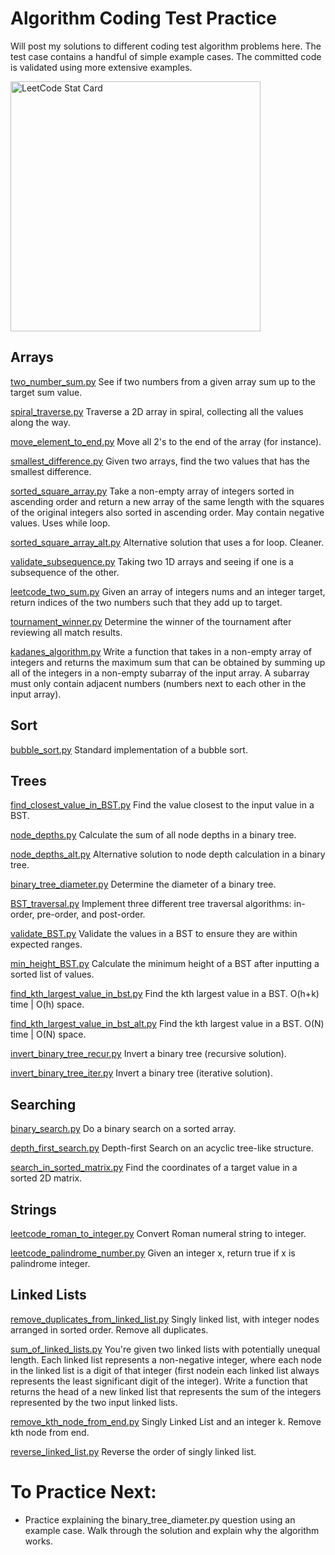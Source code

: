 # Algorithm Coding Test Practice

Will post my solutions to different coding test algorithm problems here. 
The test case contains a handful of simple example cases. The committed code is validated using more extensive examples.

<a href="https://github.com/KnlnKS/leetcode-stats">
  <img alt="LeetCode Stat Card" src="https://apu5rh8gxk.execute-api.us-east-1.amazonaws.com/default/leetcode-stats?username=poomstas&theme=dark" width="400"/>
</a>

## Arrays
[two_number_sum.py](https://github.com/poomstas/algorithms/blob/main/two_number_sum.py)
See if two numbers from a given array sum up to the target sum value.

[spiral_traverse.py](https://github.com/poomstas/algorithms/blob/main/spiral_traverse.py)
Traverse a 2D array in spiral, collecting all the values along the way.

[move_element_to_end.py](https://github.com/poomstas/algorithms/blob/main/move_element_to_end.py)
Move all 2's to the end of the array (for instance).

[smallest_difference.py](https://github.com/poomstas/algorithms/blob/main/smallest_difference.py)
Given two arrays, find the two values that has the smallest difference. 

[sorted_square_array.py](https://github.com/poomstas/algorithms/blob/main/sorted_square_array.py)
Take a non-empty array of integers sorted in ascending order and return a new array of the same length with the squares of the original integers also sorted in ascending order. May contain negative values. Uses while loop.

[sorted_square_array_alt.py](https://github.com/poomstas/algorithms/blob/main/sorted_square_array_alt.py) Alternative solution that uses a for loop. Cleaner. 

[validate_subsequence.py](https://github.com/poomstas/algorithms/blob/main/validate_subsequence.py) Taking two 1D arrays and seeing if one is a subsequence of the other.

[leetcode_two_sum.py](https://github.com/poomstas/algorithms/blob/main/leetcode_two_sums.py)
Given an array of integers nums and an integer target, return indices of the two numbers such that they add up to target.

[tournament_winner.py](https://github.com/poomstas/algorithms/blob/main/tournament_winner.py)
Determine the winner of the tournament after reviewing all match results.

[kadanes_algorithm.py](https://github.com/poomstas/algorithms/blob/main/kadanes_algorithm.py)
Write a function that takes in a non-empty array of integers and returns the maximum sum that can be obtained by summing up all of the integers in a non-empty subarray of the input array. A subarray must only contain adjacent numbers (numbers next to each other in the input array).

## Sort
[bubble_sort.py](https://github.com/poomstas/algorithms/blob/main/bubble_sort.py)
Standard implementation of a bubble sort.


## Trees
[find_closest_value_in_BST.py](https://github.com/poomstas/algorithms/blob/main/find_closest_value_in_BST.py)
Find the value closest to the input value in a BST.

[node_depths.py](https://github.com/poomstas/algorithms/blob/main/node_depths.py)
Calculate the sum of all node depths in a binary tree.

[node_depths_alt.py](https://github.com/poomstas/algorithms/blob/main/node_depths_alt.py)
Alternative solution to node depth calculation in a binary tree.

[binary_tree_diameter.py](https://github.com/poomstas/algorithms/blob/main/binary_tree_diameter.py)
Determine the diameter of a binary tree.

[BST_traversal.py](https://github.com/poomstas/algorithms/blob/main/BST_traversal.py)
Implement three different tree traversal algorithms: in-order, pre-order, and post-order.

[validate_BST.py](https://github.com/poomstas/algorithms/blob/main/validate_BST.py)
Validate the values in a BST to ensure they are within expected ranges.

[min_height_BST.py](https://github.com/poomstas/algorithms/blob/main/min_height_BST.py)
Calculate the minimum height of a BST after inputting a sorted list of values.

[find_kth_largest_value_in_bst.py](https://github.com/poomstas/algorithms/blob/main/find_kth_largest_value_in_bst.py)
Find the kth largest value in a BST. O(h+k) time | O(h) space.

[find_kth_largest_value_in_bst_alt.py](https://github.com/poomstas/algorithms/blob/main/find_kth_largest_value_in_bst_alt.py)
Find the kth largest value in a BST. O(N) time | O(N) space.

[invert_binary_tree_recur.py](https://github.com/poomstas/algorithms/blob/main/invert_binary_tree_recur.py)
Invert a binary tree (recursive solution).

[invert_binary_tree_iter.py](https://github.com/poomstas/algorithms/blob/main/invert_binary_tree_iter.py)
Invert a binary tree (iterative solution).


## Searching
[binary_search.py](https://github.com/poomstas/algorithms/blob/main/binary_search.py)
Do a binary search on a sorted array.

[depth_first_search.py](https://github.com/poomstas/algorithms/blob/main/depth_first_search.py)
Depth-first Search on an acyclic tree-like structure.

[search_in_sorted_matrix.py](https://github.com/poomstas/algorithms/blob/main/search_in_sorted_matrix.py)
Find the coordinates of a target value in a sorted 2D matrix.

## Strings
[leetcode_roman_to_integer.py](https://github.com/poomstas/algorithms/blob/main/leetcode_roman_to_integer.py)
Convert Roman numeral string to integer.

[leetcode_palindrome_number.py](https://github.com/poomstas/algorithms/blob/main/leetcode_palindrome_number.py)
Given an integer x, return true if x is palindrome integer.


## Linked Lists
[remove_duplicates_from_linked_list.py](https://github.com/poomstas/algorithms/blob/main/remove_duplicates_from_linked_list.py)
Singly linked list, with integer nodes arranged in sorted order. Remove all duplicates.

[sum_of_linked_lists.py](https://github.com/poomstas/algorithms/blob/main/sum_of_linked_lists.py)
You're given two linked lists with potentially unequal length. Each linked list represents a non-negative integer, where each node in the linked list is a digit of that integer (first nodein each linked list always represents the least significant digit of the integer). Write a function that returns the head of a new linked list that represents the sum of the integers represented by the two input linked lists.

[remove_kth_node_from_end.py](https://github.com/poomstas/algorithms/blob/main/remove_kth_node_from_end.py)
Singly Linked List and an integer k. Remove kth node from end. 

[reverse_linked_list.py](https://github.com/poomstas/algorithms/blob/main/reverse_linked_list.py)
Reverse the order of singly linked list.



# To Practice Next:
- Practice explaining the binary_tree_diameter.py question using an example case. Walk through the solution and explain why the algorithm works.
